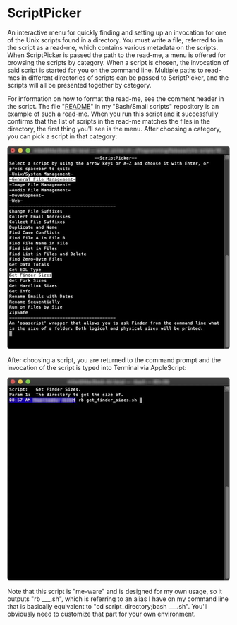 # ScriptPicker
An interactive menu for quickly finding and setting up an invocation for one of the Unix scripts found in a directory. You must write a file, referred to in the script as a read-me, which contains various metadata on the scripts. When ScriptPicker is passed the path to the read-me, a menu is offered for browsing the scripts by category. When a script is chosen, the invocation of said script is started for you on the command line. Multiple paths to read-mes in different directories of scripts can be passed to ScriptPicker, and the scripts will all be presented together by category.

For information on how to format the read-me, see the comment header in the script. The file "[README](https://github.com/Iritscen/small-scripts/blob/master/Bash/README.md)" in my "Bash/Small scripts" repository is an example of such a read-me. When you run this script and it successfully confirms that the list of scripts in the read-me matches the files in the directory, the first thing you'll see is the menu. After choosing a category, you can pick a script in that category:

![Menu](https://github.com/Iritscen/script-picker/blob/master/Menu.jpg)


After choosing a script, you are returned to the command prompt and the invocation of the script is typed into Terminal via AppleScript:

![Invocation](https://github.com/Iritscen/script-picker/blob/master/Invocation.jpg)


Note that this script is "me-ware" and is designed for my own usage, so it outputs "rb ___.sh", which is referring to an alias I have on my command line that is basically equivalent to "cd script_directory;bash ___.sh". You'll obviously need to customize that part for your own environment.